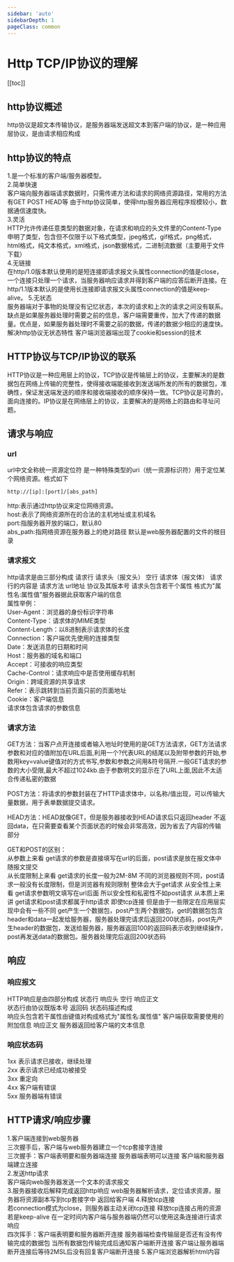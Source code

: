 ```yaml
---
sidebar: 'auto'
sidebarDepth: 1
pageClass: common
---
```

# Http TCP/IP协议的理解
[[toc]]
## http协议概述
http协议是超文本传输协议，是服务器端发送超文本到客户端的协议，是一种应用层协议，是由请求相应构成
## http协议的特点 
1.是一个标准的客户端/服务器模型。   
2.简单快速   
客户端向服务器端请求数据时，只需传递方法和请求的网络资源路径，常用的方法有GET POST HEAD等
由于http协议简单，使得http服务器应用程序规模较小，数据通信速度快。   
3.灵活   
HTTP允许传递任意类型的数据对象，在请求和响应的头文件里的Content-Type申明了类型，包含但不仅限于以下格式类型，jpeg格式，gif格式，png格式，html格式，纯文本格式，xml格式，json数据格式，二进制流数据（主要用于文件下载）   
4.无链接   
在http/1.0版本默认使用的是短连接即请求报文头属性connection的值是close，一个连接只处理一个请求，当服务器响应请求并得到客户端的应答后断开连接。在http/1.1版本默认的是使用长连接即请求报文头属性connection的值是keep-alive。
5.无状态   
服务器端对于事物的处理没有记忆状态，本次的请求和上次的请求之间没有联系。缺点是如果服务器处理时需要之前的信息，客户端需要重传，加大了传递的数据量。优点是，如果服务器处理时不需要之前的数据，传递的数据少相应的速度快。解决http协议无状态特性 客户端浏览器端出现了cookie和session的技术
## HTTP协议与TCP/IP协议的联系
HTTP协议是一种应用层上的协议，TCP协议是传输层上的协议，主要解决的是数据包在网络上传输的完整性，使得接收端能接收到发送端所发的所有的数据包，准确性，保证发送端发送的顺序和接收端接收的顺序保持一致。TCP协议是可靠的，面向连接的。IP协议是在网络层上的协议，主要解决的是网络上的路由和寻址问题。
## 请求与响应
### url
url中文全称统一资源定位符 是一种特殊类型的uri（统一资源标识符）用于定位某个网络资源。格式如下
```url
http://[ip]:[port]/[abs_path]
```
http:表示通过http协议来定位网络资源。   
host:表示了网络资源所在的合法的主机地址或主机域名   
port:指服务器开放的端口，默认80   
abs_path:指网络资源在服务器上的绝对路径  默认是web服务器配置的文件的根目录

### 请求报文
http请求是由三部分构成 请求行 请求头（报文头） 空行 请求体（报文体）
请求行的内容是 请求方法 url地址 协议及其版本号
请求头包含若干个属性 格式为"属性名:属性值"服务器据此获取客户端的信息      
属性举例：      
User-Agent：浏览器的身份标识字符串     
Content-Type：请求体的MIME类型   
Content-Length：以8进制表示请求体的长度   
Connection：客户端优先使用的连接类型   
Date：发送消息的日期和时间   
Host：服务器的域名和端口   
Accept：可接收的响应类型   
Cache-Control：请求响应中是否使用缓存机制   
Origin：跨域资源的共享请求   
Refer：表示跳转到当前页面只前的页面地址   
Cookie：客户端信息   
请求体包含请求的参数信息

### 请求方法
GET方法：当客户点开连接或者输入地址时使用的是GET方法请求，GET方法请求参数和对应的值附加在URL后面,利用一个?代表URL的结尾以及附带参数的开始,参数用key=value键值对的方式书写,参数和参数之间用&符号隔开.一般GET请求的参数的大小受限,最大不超过1024kb.由于参数明文的显示在了URL上面,因此不太适合传递私密的数据   

POST方法：将请求的参数封装在了HTTP请求体中，以名称/值出现，可以传输大量数据，用于表单数据提交请求。

HEAD方法：HEAD就像GET，但是服务器接收到HEAD请求后只返回header 不返回data，在只需要查看某个页面状态的时候会非常高效，因为省去了内容的传输部分

GET和POST的区别：   
从参数上来看 get请求的参数是直接填写在url的后面，post请求是放在报文体中随报文提交   
从长度限制上来看 get请求的长度一般为2M-8M 不同的浏览器规则不同，post请求一般没有长度限制，但是浏览器有规则限制 整体会大于get请求
从安全性上来看 get请求参数明文填写在url后面 所以安全性和私密性不如post请求
从本质上来讲 get请求和post请求都属于http请求 即使tcp连接 但是由于一些限定在应用层实现中会有一些不同 get产生一个数据包，post产生两个数据包，get的数据包包含header和data一起发给服务器，服务器处理完请求后返回200状态码，post先产生header的数据包，发送给服务器，服务器返回100的返回码表示收到继续操作，post再发送data的数据包。服务器处理完后返回200状态码   

## 响应
### 响应报文
HTTP响应是由四部分构成 状态行 响应头 空行 响应正文   
状态行由协议既版本号 返回码 状态码描述构成   
响应头包含若干属性由键值对构成格式为"属性名:属性值" 客户端获取需要使用的附加信息
响应正文 服务器返回给客户端的文本信息

### 响应状态码
1xx 表示请求已接收，继续处理     
2xx 表示请求已经成功被接受   
3xx 重定向    
4xx 客户端有错误   
5xx 服务器端有错误   

## HTTP请求/响应步骤
1.客户端连接到web服务器   
三次握手后，客户端与web服务器建立一个tcp套接字连接   
三次握手：客户端表明要和服务器端连接 服务器端表明可以连接 客户端和服务器端建立连接   
2.发送http请求   
客户端向web服务器发送一个文本的请求报文   
3.服务器接收后解释完成返回http响应
web服务器解析请求，定位请求资源，服务器将资源副本写到tcp套接字中 返回给客户端
4.释放tcp连接   
若connection模式为close，则服务器主动关闭tcp连接 释放tcp连接占用的资源 若是keep-alive 在一定时间内客户端与服务器端仍然可以使用这条连接进行请求响应   
四次挥手：客户端表明要和服务器断开连接 服务器端检查传输层是否还有没有传输完成的数据包 当所有数据包传输完成后通知客户端断开连接 客户端让服务器端断开连接后等待2MSL后没有回复客户端断开连接 
5.客户端浏览器解析html内容   




